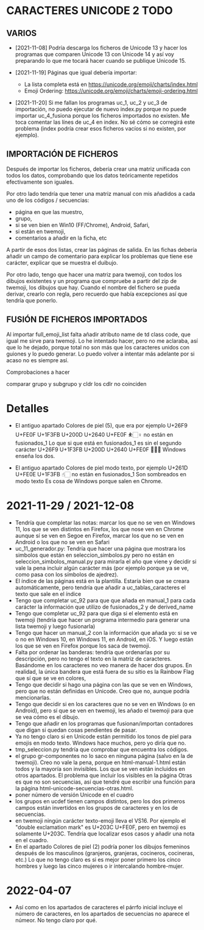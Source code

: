 # CARACTERES UNICODE 2 TODO

## VARIOS

- [2021-11-08] Podría descarga los ficheros de Unicode 13 y hacer los programas que comparen Unicode 13 con Unicode 14 y así voy preparando lo que me tocará hacer cuando se publique Unicode 15.

- [2021-11-19] Páginas que igual debería importar:
  - La lista completa está en https://unicode.org/emoji/charts/index.html
  - Emoji Ordering: https://unicode.org/emoji/charts/emoji-ordering.html

- [2021-11-20] Si me fallan los programas uc_1, uc_2 y uc_3 de importación, no puedo ejecutar de nuevo index.py porque no puede importar uc_4_fusiona porque los ficheros importados no existen. Me toca comentar las línes de uc_4 en index. No sé cómo se corregirá este problema (index podría crear esos ficheros vacíos si no existen, por ejemplo).

## IMPORTACIÓN DE FICHEROS

Después de importar los ficheros, debería crear una matriz unificada con todos los datos, comprobando que los datos teóricamente repetidos efectivamente son iguales.

Por otro lado tendría que tener una matriz manual con mis añadidos a cada uno de los códigos / secuencias:
- página en que las muestro,
- grupo,
- si se ven bien en Win10 (FF/Chrome), Android, Safari,
- si están en twemoji,
- comentarios a añadir en la ficha, etc

A partir de esos dos listas, crear las páginas de salida. En las fichas debería añadir un campo de comentario para explicar los problemas que tiene ese carácter, explicar que se muestra el duibujo.

Por otro lado, tengo que hacer una matriz para twemoji, con todos los dibujos existentes y un programa que compruebe a partir del zip de twemoji, los dibujos que hay.
Cuando el nombre del fichero se pueda derivar, crearlo con regla, pero recuerdo que había excepciones así que tendría que ponerlo.

## FUSIÓN DE FICHEROS IMPORTADOS

Al importar full_emoji_list falta añadir atributo name de td class code, que igual me sirve para twemoji.
Lo he intentado hacer, pero no me aclaraba, así que lo he dejado, porque total no son más que los caracteres unidos con guiones y lo puedo generar. Lo puedo volver a intentar más adelante por si acaso no es siempre así.

Comprobaciones a hacer

comparar grupo y subgrupo y cldr
los cdlr no coinciden

# Detalles

- El antiguo apartado Colores de piel (5), que era por ejemplo
U+26F9 U+FE0F U+1F3FB U+200D U+2640 U+FE0F &#x26f9;&#xfe0f;&#x1f3fb;&#x200d;&#x2640;&#xfe0f;
no están en fusionados_1
Lo que si que está en fusionados_1 es sin el segundo carácter
U+26F9 U+1F3FB U+200D U+2640 U+FE0F &#x26f9;&#x1f3fb;&#x200d;&#x2640;&#xfe0f;
Windows enseña los dos.

- El antiguo apartado Colores de piel modo texto, por ejemplo
U+261D U+FE0E U+1F3FB  &#x261d;&#xfe0e;&#x1f3fb;
no están en fusionados_1
Son sombreados en modo texto
Es cosa de Windows porque salen en Chrome.

# 2021-11-29 / 2021-12-08
- Tendría que completar las notas: marcar los que no se ven en Windows 11, los que se ven distintos en Firefox, los que nose ven en Chrome aunque sí se ven en Segoe en Firefox, marcar los que no se ven en Android o los que no se ven en Safari
- uc_11_generador.py: Tendría que hacer una página que mostrara los simbolos que están en seleccion_simbolos.py pero no están en seleccion_simbolos_manual.py para mirarla el año que viene y decidir si vale la pena incluir algún carácter más (por ejemplo porque ya se ve, como pasa con los símbolos de ajedrez).
- El índice de las páginas está en la plantilla. Estaría bien que se creara automáticamente, pero tendría que añadir a uc_tablas_caracteres el texto que sale en el índice
- Tengo que completar uc_92 para que que añada en manual_1 para cada carácter la información que utilizo de fusionados_2 y de derived_name
- Tengo que completar uc_92 para que diga si el elemento está en twemoji (tendría que hacer un programa intermedio para generar una lista twemoji y luego fusionarla)
- Tengo que hacer un manual_2 con la información que añada yo: si se ve o no en Windows 10, en Windows 11, en Android, en iOS. Y luego están los que se ven en Firefox porque los saca de twemoji.
- Falta por ordenar las banderas: tendría que ordenarlas por su descripción, pero no tengo el texto en la matriz de caracteres. Basándome en los caracteres no veo manera de hacer dos grupos. En realidad, la única bandera que está fuera de su sitio es la Rainbow Flag que sí que se ve en colores,
- Tengo que decidir si hago una página con las que se ven en Windows, pero que no están definidas en Unicode. Creo que no, aunque podría mencionarlas.
- Tengo que decidir si en los caracteres que no se ven en Windows (o en Android), pero sí que se ven en twemoji, les añado el twemoji para que se vea cómo es el dibujo.
- Tengo que añadir en los programas que fusionan/importan contadores que digan si quedan cosas pendientes de pasar.
- Ya no tengo claro si en Unicode están permitido los tonos de piel para emojis en modo texto. Windows hace muchos, pero yo diría que no.
- tmp_seleccion.py tendría que comprobar que encuentra los códigos.
- el grupo gr-componentes no lo saco en ninguna página (salvo en la de twemoji). Creo no vale la pena, porque en html-manual-1.html están todos y la mayoría son invisibles. Los que se ven están incluidos en otros apartados. El problema que incluir los visibles en la página Otras es que no son secuencias, así que tendré que escribir una función para la página html-unicode-secuencias-otras.html.
- poner número de versión Unicode en el cuadro
- los grupos en ucdef tienen campos distintos, pero los dos primeros campos están invertidos en los grupos de caracteres y en los de secuencias.
- en twemoji ningún carácter texto-emoji lleva el VS16. Por ejemplo el "double exclamation mark" es U+203C U+FE0F, pero en twemoji es solamente U+203C. Tendría que localizar esos casos y añadir una nota en el cuadro.
- En el apartado Colores de piel (2) podría poner los dibujos femeninos después de los masculinos (granjeros, granjeras, cocineros, cocineras, etc.) Lo que no tengo claro es si es mejor poner primero los cinco hombres y luego las cinco mujeres o ir intercalando hombre-mujer.

# 2022-04-07
- Así como en los apartados de caracteres el párrfo inicial incluye el número de caracteres, en los apartados de secuencias no aparece el númeor. No tengo claro por qué.

